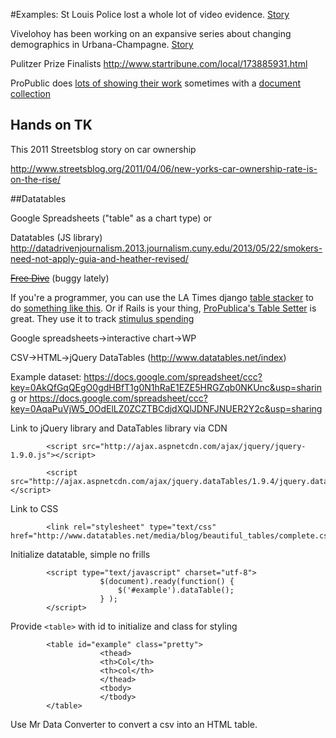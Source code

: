 #Examples:
St Louis Police lost a whole lot of video evidence. [Story](http://www.komonews.com/news/local/130209878.html#list)   

Vivelohoy has been working on an expansive series about changing demographics in Urbana-Champagne. [Story](http://www.vivelohoy.com/noticias/8121347/arrest-disparities-for-black-people-in-champaign-urbana)   

Pulitzer Prize Finalists http://www.startribune.com/local/173885931.html  

ProPublic does [lots of showing their work](http://projects.propublica.org/tools) sometimes with a [document collection](http://www.propublica.org/special/special-government-employees-lists)   

## Hands on TK
This 2011 Streetsblog story on car ownership

http://www.streetsblog.org/2011/04/06/new-yorks-car-ownership-rate-is-on-the-rise/

##Datatables

Google Spreadsheets ("table" as a chart type) or 

Datatables (JS library)
            http://datadrivenjournalism.2013.journalism.cuny.edu/2013/05/22/smokers-need-not-apply-guia-and-heather-revised/


~~[Free Dive](http://multimedia.journalism.berkeley.edu/tools/freedive/example)~~ (buggy lately)

If you're a programmer, you can use the LA Times django [table stacker](https://github.com/datadesk/latimes-table-stacker/) to do [something like this](http://table-stacker.s3-website-us-west-1.amazonaws.com/). Or if Rails is your thing, [ProPublica's Table Setter](http://propublica.github.io/table-setter/) is great. They use it to track [stimulus spending](http://projects.propublica.org/tables/stimulus-spending-progress)


Google spreadsheets->interactive chart->WP   

CSV->HTML->jQuery DataTables (http://www.datatables.net/index)   

Example dataset: https://docs.google.com/spreadsheet/ccc?key=0AkQfGqQEgO0gdHBfT1g0N1hRaE1EZE5HRGZqb0NKUnc&usp=sharing or https://docs.google.com/spreadsheet/ccc?key=0AqaPuVjW5_0OdElLZ0ZCZTBCdjdXQlJDNFJNUER2Y2c&usp=sharing 

Link to jQuery library and DataTables library via CDN

            <script src="http://ajax.aspnetcdn.com/ajax/jquery/jquery-1.9.0.js"></script>   

            <script src="http://ajax.aspnetcdn.com/ajax/jquery.dataTables/1.9.4/jquery.dataTables.js"></script>  

Link to CSS

            <link rel="stylesheet" type="text/css" href="http://www.datatables.net/media/blog/beautiful_tables/complete.css">

Initialize datatable, simple no frills

            <script type="text/javascript" charset="utf-8">
                        $(document).ready(function() {
                            $('#example').dataTable();
                        } );
            </script>

Provide `<table>` with id to initialize and class for styling

            <table id="example" class="pretty">
                        <thead>
                        <th>Col</th>
                        <th>col</th>
                        </thead>
                        <tbody>
                        </tbody>
            </table>

Use Mr Data Converter to convert a csv into an HTML table.             
